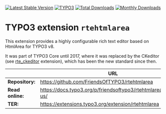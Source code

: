 [![Latest Stable Version](https://poser.pugx.org/friendsoftypo3/rtehtmlarea/v/stable.svg)](https://extensions.typo3.org/extension/rtehtmlarea/)
[![TYPO3](https://img.shields.io/badge/TYPO3-8-orange.svg?style=flat-square)](https://get.typo3.org/version/8)
[![Total Downloads](https://poser.pugx.org/friendsoftypo3/rtehtmlarea/d/total.svg)](https://packagist.org/packages/friendsoftypo3/rtehtmlarea)
[![Monthly Downloads](https://poser.pugx.org/friendsoftypo3/rtehtmlarea/d/monthly)](https://packagist.org/packages/friendsoftypo3/rtehtmlarea)

# TYPO3 extension `rtehtmlarea`

This extension provides a highly configurable rich text editor based on HtmlArea
for TYPO3 v8.

It was part of TYPO3 Core until 2017, where it was replaced by the CKeditor
(see [rte_ckeditor](https://extensions.typo3.org/extension/rte_ckeditor)
extension), which has been the new standard since then.

|                  | URL                                                             |
|------------------|-----------------------------------------------------------------|
| **Repository:**  | https://github.com/FriendsOfTYPO3/rtehtmlarea                   |
| **Read online:** | https://docs.typo3.org/p/friendsoftypo3/rtehtmlarea/main/en-us/ |
| **TER:**         | https://extensions.typo3.org/extension/rtehtmlarea              |
